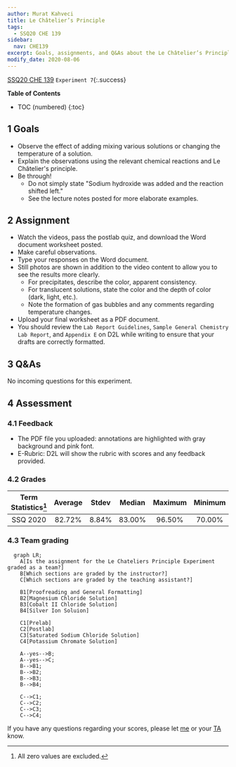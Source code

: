 ```yaml
---
author: Murat Kahveci
title: Le Châtelier’s Principle
tags: 
  - SSQ20 CHE 139
sidebar:
  nav: CHE139  
excerpt: Goals, assignments, and Q&As about the Le Châtelier’s Principle Experiment.
modify_date: 2020-08-06
---
```

<a class="button button--primary button--pill" href="/tpv">SSQ20 CHE 139</a>
`Experiment 7`{:.success}

__Table of Contents__

* TOC (numbered)
{:toc}

## 1 Goals

- Observe the effect of adding mixing various solutions or changing the temperature of a solution.
- Explain the observations using the relevant chemical reactions and Le Châtelier's principle.
- Be through!  
  - Do not simply state "Sodium hydroxide was added and the reaction shifted left."
  - See the lecture notes posted for more elaborate examples.

## 2 Assignment

- Watch the videos, pass the postlab quiz, and download the Word document worksheet posted.
- Make careful observations.
- Type your responses on the Word document.
- Still photos are shown in addition to the video content to allow you to see the results more clearly.
  - For precipitates, describe the color, apparent consistency.
  - For translucent solutions, state the color and the depth of color (dark, light, etc.).
  - Note the formation of gas bubbles and any comments regarding temperature changes.
- Upload your final worksheet as a PDF document.
- You should review the `Lab Report Guidelines`, `Sample General Chemistry Lab Report`, and `Appendix E` on D2L while writing to ensure that your drafts are correctly formatted.

## 3 Q&As

No incoming questions for this experiment.

## 4 Assessment

### 4.1 Feedback

- The PDF file you uploaded: annotations are highlighted with gray background and pink font.
- E-Rubric: D2L will show the rubric with scores and any feedback provided.

### 4.2 Grades 

| Term Statistics[^1] |	Average | Stdev |	Median |	Maximum |	Minimum |
|:-:|:-:|:-:|:-:|:-:|:-:|
| SSQ 2020            |	82.72%  | 8.84% |	83.00% |	96.50% |	70.00% |

[^1]: All zero values are excluded.

### 4.3 Team grading 

```mermaid
  graph LR;
    A[Is the assignment for the Le Chateliers Principle Experiment graded as a team?]
    B[Which sections are graded by the instructor?]
    C[Which sections are graded by the teaching assistant?]

    B1[Proofreading and General Formatting]
    B2[Magnesium Chloride Solution]
    B3[Cobalt II Chloride Solution]
    B4[Silver Ion Soluion]

    C1[Prelab]
    C2[Postlab]
    C3[Saturated Sodium Chloride Solution]
    C4[Potassium Chromate Solution]

    A--yes-->B;
    A--yes-->C;
    B-->B1;
    B-->B2;
    B-->B3;
    B-->B4;

    C-->C1;
    C-->C2;
    C-->C3;
    C-->C4;
```

If you have any questions regarding your scores, please let [me](mailto:mkahveci@depaul.edu) or your [TA](mailto:brownt1129@gmail.com) know.